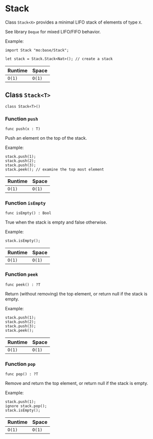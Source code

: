 # Stack
 Class `Stack<X>` provides a minimal LIFO stack of elements of type `X`.

 See library `Deque` for mixed LIFO/FIFO behavior.

 Example:
 ```motoko name=initialize
 import Stack "mo:base/Stack";

 let stack = Stack.Stack<Nat>(); // create a stack
 ```
| Runtime   | Space     |
|-----------|-----------|
| `O(1)` | `O(1)` |

## Class `Stack<T>`

``` motoko no-repl
class Stack<T>()
```


### Function `push`
``` motoko no-repl
func push(x : T)
```

 Push an element on the top of the stack.

 Example:
 ```motoko include=initialize
 stack.push(1);
 stack.push(2);
 stack.push(3);
 stack.peek(); // examine the top most element
 ```
| Runtime   | Space     |
|-----------|-----------|
| `O(1)` | `O(1)` |


### Function `isEmpty`
``` motoko no-repl
func isEmpty() : Bool
```

 True when the stack is empty and false otherwise.

 Example:
 ```motoko include=initialize
 stack.isEmpty();
 ```

| Runtime   | Space     |
|-----------|-----------|
| `O(1)` | `O(1)` |


### Function `peek`
``` motoko no-repl
func peek() : ?T
```

 Return (without removing) the top element, or return null if the stack is empty.

 Example:
 ```motoko include=initialize
 stack.push(1);
 stack.push(2);
 stack.push(3);
 stack.peek();
 ```

| Runtime   | Space     |
|-----------|-----------|
| `O(1)` | `O(1)` |


### Function `pop`
``` motoko no-repl
func pop() : ?T
```

 Remove and return the top element, or return null if the stack is empty.

 Example:
 ```motoko include=initialize
 stack.push(1);
 ignore stack.pop();
 stack.isEmpty();
 ```

| Runtime   | Space     |
|-----------|-----------|
| `O(1)` | `O(1)` |
